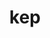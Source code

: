 ---
category: 3-letters
denotation: null
name: kep
reference_link: https://www.etymonline.com/word/kep
root_language: null
root_name: null
title: kep
type: free
word_sums:
- respelling: kep
  sum: 'Kep + '
---